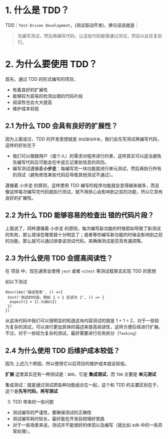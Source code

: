 # 1. 什么是 TDD？

TDD：`Test-Driven Development`，(测试驱动开发)，换句话说就是：

> 先编写测试，然后再编写代码，让这些代码能够通过测试，然后以此往复执行。

# 2. 为什么要使用 TDD？

首先，通过 TDD 的形式编写的项目，

- 有着良好的扩展性
- 能够较为容易的检测出错的代码片段
- 阅读性也会大大提高
- 维护成本较低

## 2.1 为什么 TDD 会具有良好的扩展性？

因为上面说过，TDD 的开发思想就是 `测试驱动开发`，我们会先写测试再编写代码，这样的好处在于

- 我们可以根据用户（或个人）的需求对程序进行约束，这样其实可以适当避免先编写代码后可能会在中途忘记某些信息的风险。
- 编写测试遵循着**小步走**：每编写完一块功能就进行单元测试，然后再执行所有的测试（避免修改某些代码后导致其他测试不通过）。

遵循着 小步走 的原则，这样使用 TDD 编写的程序功能就会变得越来越多，而且像这样每次编写完代码就执行测试，就不用担心会影响到之前的功能，所以它具有良好的扩展性。

## 2.2 为什么 TDD 能够容易的检查出 错的代码片段？

上面说了，同样遵循着 小步走 的原则，每次编写新功能的时候假如导致了新测试的失败，那么错误在哪里就十分明显了；或者等你编写新功能的时候会影响到之前的功能，那么就可以通过排查该测试代码，来确保测试是否具有漏洞等。

## 2.3 为什么使用 TDD 会提高阅读性？

在 项目 中，现在通常会使用 `jest` 或者 `vitest` 等测试框架去实现 TDD 的思想

如以下测试

```jest
describe('描述信息', () =>{
 test('测试的内容，例如 1 + 1 应该为 2', () => {
  expect(1 + 1).toBe(2)
 })
})
```

从这块代码中我们可以很明显的知道这块内容测试的就是 1 + 1 = 2，对于一些较为复杂的测试，可以进行更加具体的描述来提高阅读性，这样方便后续进行扩展。不过，对于一些较为复杂的测试，最好需要进行任务拆分（`Tasking`）

## 2.4 为什么使用 TDD 后维护成本较低？

因为 上述几个原因，所以使用它以后项目的维护成本就会较低。

**扩展**
这里其实还有一种测试是：`BDD`，它是 **集成测试**，而 `TDD` 主要是 **单元测试**

集成测试：就是通过测试把各种功能组合在一起，这个和 TDD 的主要区别在于，这个是**先写代码，再写测试**

3. TDD 带来的一些问题

- 测试编写的严谨性，要确保测试的正确性
- 测试编写耗时较长，最好能在开发前梳理好思路
- 对于一些场景来说，测试并不能很好的体现以及编写（就比如 sdk 中的一些异常处理）。
